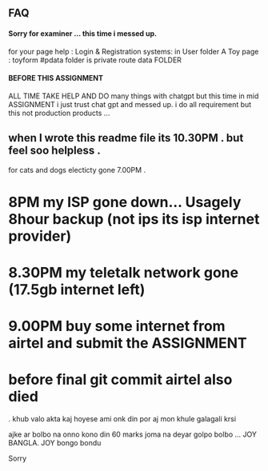 
## FAQ

#### Sorry for examiner ... this time i messed up.
for your page help : 
Login & Registration systems: in User folder
A Toy page : toyform
#pdata folder is private route  data FOLDER

#### BEFORE THIS ASSIGNMENT 
ALL TIME TAKE HELP AND DO many things with chatgpt but this time in mid ASSIGNMENT 
i just trust chat gpt and messed up. i do all requirement but this not production products ...

## when I wrote this readme file its 10.30PM . but feel soo helpless .

for cats and dogs electicty gone 7.00PM . 
# 8PM my ISP gone down... Usagely 8hour backup (not ips its isp internet provider)
# 8.30PM my teletalk network gone (17.5gb internet left)
# 9.00PM buy some internet from airtel and submit the ASSIGNMENT 
# before final git commit airtel also died 
.
khub valo akta kaj hoyese ami onk din por aj mon khule galagali krsi 

ajke ar bolbo na onno kono din 60 marks joma na deyar golpo bolbo ... 
JOY BANGLA. JOY bongo bondu 




Sorry 